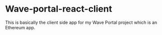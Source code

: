 # Wave-portal-react-client
This is basically the client side app for my Wave Portal project which is an Ethereum app. 
